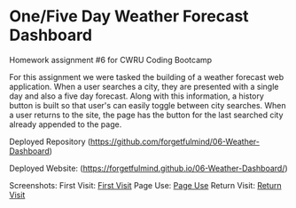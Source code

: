 # One/Five Day Weather Forecast Dashboard
Homework assignment #6 for CWRU Coding Bootcamp

For this assignment we were tasked the building of a weather forecast web application. When a user searches a city, they are presented with a single day and also a five day forecast. Along with this information, a history button is built so that user's can easily toggle between city searches. When a user returns to the site, the page has the button for the last searched city already appended to the page. 



Deployed Repository (https://github.com/forgetfulmind/06-Weather-Dashboard)

Deployed Website: (https://forgetfulmind.github.io/06-Weather-Dashboard/)

Screenshots: 
First Visit: [First Visit](./Assets/firstVisit.jpg)
Page Use: [Page Use](./Assets/pageUse.jpg)
Return Visit: [Return Visit](./Assets/returnVisit.jpg)


